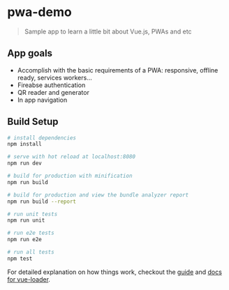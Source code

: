 # pwa-demo

> Sample app to learn a little bit about Vue.js, PWAs and etc

## App goals
- Accomplish with the basic requirements of a PWA: responsive, offline ready, services workers...
- Fireabse authentication
- QR reader and generator
- In app navigation


## Build Setup

``` bash
# install dependencies
npm install

# serve with hot reload at localhost:8080
npm run dev

# build for production with minification
npm run build

# build for production and view the bundle analyzer report
npm run build --report

# run unit tests
npm run unit

# run e2e tests
npm run e2e

# run all tests
npm test
```

For detailed explanation on how things work, checkout the [guide](http://vuejs-templates.github.io/webpack/) and [docs for vue-loader](http://vuejs.github.io/vue-loader).
